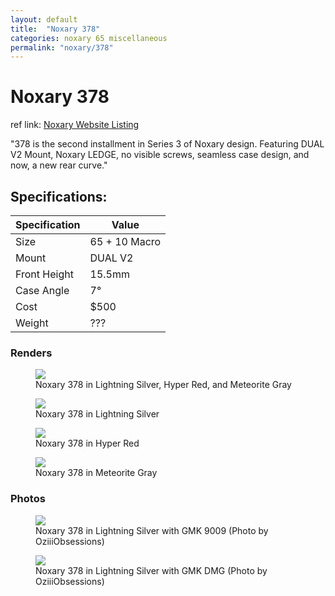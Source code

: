 ```yaml
---
layout: default
title:  "Noxary 378"
categories: noxary 65 miscellaneous
permalink: "noxary/378"
---
```

# Noxary 378

ref link: [Noxary Website Listing](https://noxary.co/collections/378/products/378)

"378 is the second installment in Series 3 of Noxary design. Featuring DUAL V2 Mount, Noxary LEDGE, no visible screws, seamless case design, and now, a new rear curve."

## Specifications:

| Specification | Value |
|---|---|
| Size | 65 + 10 Macro |
| Mount | DUAL V2 |
| Front Height | 15.5mm |
| Case Angle | 7° |
| Cost | $500 |
| Weight | ??? |

### Renders
<figure>
  <img src="{{ 'assets/images/noxary/378/378-all-colors.png' | relative_url }}">
  <figcaption>Noxary 378 in Lightning Silver, Hyper Red, and Meteorite Gray</figcaption>
</figure>

<figure>
  <img src="{{ 'assets/images/noxary/378/378-lightning-silver.png' | relative_url }}" >
  <figcaption>Noxary 378 in Lightning Silver</figcaption>
</figure>

<figure>
  <img src="{{ 'assets/images/noxary/378/378-hyper-red.png' | relative_url }}" >
  <figcaption>Noxary 378 in Hyper Red</figcaption>
</figure>

<figure>
  <img src="{{ 'assets/images/noxary/378/378-meteorite-gray.png' | relative_url }}" >
  <figcaption>Noxary 378 in Meteorite Gray</figcaption>
</figure>

### Photos

<figure>
  <img src="{{ 'assets/images/noxary/378/378-oziii-1.jpg' | relative_url }}" >
  <figcaption>Noxary 378 in Lightning Silver with GMK 9009 (Photo by OziiiObsessions)</figcaption>
</figure>

<figure>
  <img src="{{ 'assets/images/noxary/378/378-oziii-2.jpg' | relative_url }}" >
  <figcaption>Noxary 378 in Lightning Silver with GMK DMG (Photo by OziiiObsessions)</figcaption>
</figure>
